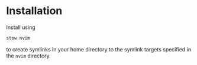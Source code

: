 # Installation

Install using

```bash
stow nvim
```

to create symlinks in your home directory to the symlink targets specified in the `nvim` directory.
